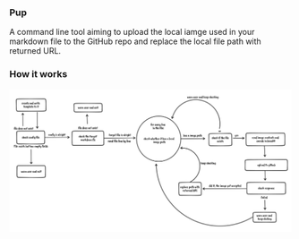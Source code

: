 ### Pup
A command line tool aiming to upload the local iamge used in your markdown file to
the GitHub repo and replace the local file path with returned URL.


### How it works
![workflow](https://github.com/SteveLauC/pic/blob/main/Page%201.png)